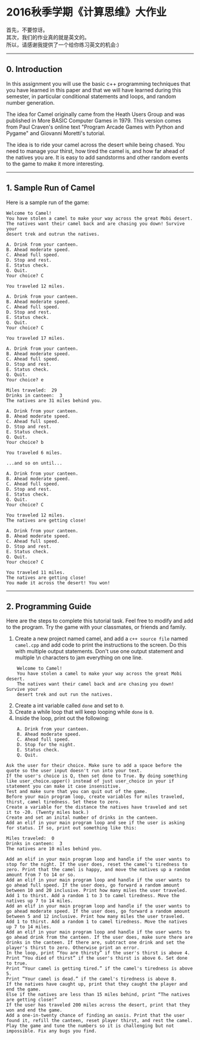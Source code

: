 # 2016秋季学期《计算思维》大作业

首先，不要惊讶。  
其次，我们的作业真的就是英文的。  
所以，请感谢我提供了一个给你练习英文的机会:)  

----
## 0. Introduction
In this assignment you will use the basic c++ programming techniques that you have learned in this paper and that we will have learned during this semester, in particular conditional statements and loops, and random number generation.

The idea for Camel originally came from the Heath Users Group and was published in More BASIC Computer Games in 1979. This version comes from Paul Craven's online text "Program Arcade Games with Python and Pygame" and Giovanni Moretti's tutorial.

The idea is to ride your camel across the desert while being chased. You need to manage your thirst, how tired the camel is, and how far ahead of the natives you are. It is easy to add sandstorms and other random events to the game to make it more interesting.

----
## 1. Sample Run of Camel

Here is a sample run of the game:

```
Welcome to Camel!
You have stolen a camel to make your way across the great Mobi desert.
The natives want their camel back and are chasing you down! Survive your
desert trek and outrun the natives.

A. Drink from your canteen.
B. Ahead moderate speed.
C. Ahead full speed.
D. Stop and rest.
E. Status check.
Q. Quit.
Your choice? C

You traveled 12 miles.

A. Drink from your canteen.
B. Ahead moderate speed.
C. Ahead full speed.
D. Stop and rest.
E. Status check.
Q. Quit.
Your choice? C

You traveled 17 miles.

A. Drink from your canteen.
B. Ahead moderate speed.
C. Ahead full speed.
D. Stop and rest.
E. Status check.
Q. Quit.
Your choice? e

Miles traveled:  29
Drinks in canteen:  3
The natives are 31 miles behind you.

A. Drink from your canteen.
B. Ahead moderate speed.
C. Ahead full speed.
D. Stop and rest.
E. Status check.
Q. Quit.
Your choice? b

You traveled 6 miles.

...and so on until...

A. Drink from your canteen.
B. Ahead moderate speed.
C. Ahead full speed.
D. Stop and rest.
E. Status check.
Q. Quit.
Your choice? C

You traveled 12 miles.
The natives are getting close!

A. Drink from your canteen.
B. Ahead moderate speed.
C. Ahead full speed.
D. Stop and rest.
E. Status check.
Q. Quit.
Your choice? C

You traveled 11 miles.
The natives are getting close!
You made it across the desert! You won!
```

----
## 2. Programming Guide

Here are the steps to complete this tutorial task. Feel free to modify and add to the program. Try the game with your classmates, or friends and family.

1. Create a new project named camel, and add a `c++ source file` named `camel.cpp` and add code to print the instructions to the screen. Do this with multiple output statements. Don't use one output statement and multiple \n characters to jam everything on one line.
```
    Welcome to Camel!
    You have stolen a camel to make your way across the great Mobi desert.
    The natives want their camel back and are chasing you down! Survive your
    desert trek and out run the natives.
```
2. Create a int variable called `done` and set to `0`.
3. Create a while loop that will keep looping while `done` is `0`.
4. Inside the loop, print out the following:
```
    A. Drink from your canteen.
    B. Ahead moderate speed.
    C. Ahead full speed.
    D. Stop for the night.
    E. Status check.
    Q. Quit.
```
    Ask the user for their choice. Make sure to add a space before the quote so the user input doesn't run into your text.
    If the user's choice is Q, then set done to True. By doing something like user_choice.upper() instead of just user_choice in your if statement you can make it case insensitive.
    Test and make sure that you can quit out of the game.
    Before your main program loop, create variables for miles traveled, thirst, camel tiredness. Set these to zero.
    Create a variable for the distance the natives have traveled and set it to -20. (Twenty miles back.)
    Create and set an inital number of drinks in the canteen.
    Add an elif in your main program loop and see if the user is asking for status. If so, print out something like this:

    Miles traveled:  0
    Drinks in canteen:  3
    The natives are 10 miles behind you.

    Add an elif in your main program loop and handle if the user wants to stop for the night. If the user does, reset the camel's tiredness to zero. Print that the camel is happy, and move the natives up a random amount from 7 to 14 or so.
    Add an elif in your main program loop and handle if the user wants to go ahead full speed. If the user does, go forward a random amount between 10 and 20 inclusive. Print how many miles the user traveled. Add 1 to thirst. Add a random 1 to 3 to camel tiredness. Move the natives up 7 to 14 miles.
    Add an elif in your main program loop and handle if the user wants to go ahead moderate speed. If the user does, go forward a random amount between 5 and 12 inclusive. Print how many miles the user traveled. Add 1 to thirst. Add a random 1 to camel tiredness. Move the natives up 7 to 14 miles.
    Add an elif in your main program loop and handle if the user wants to go ahead drink from the canteen. If the user does, make sure there are drinks in the canteen. If there are, subtract one drink and set the player's thirst to zero. Otherwise print an error.
    In the loop, print “You are thirsty” if the user's thirst is above 4.
    Print “You died of thirst” if the user's thirst is above 6. Set done to true.
    Print “Your camel is getting tired.” if the camel's tiredness is above 5.
    Print “Your camel is dead.” if the camel's tiredness is above 8.
    If the natives have caught up, print that they caught the player and end the game.
    Else if the natives are less than 15 miles behind, print “The natives are getting close!”
    If the user has traveled 200 miles across the desert, print that they won and end the game.
    Add a one-in-twenty chance of finding an oasis. Print that the user found it, refill the canteen, reset player thirst, and rest the camel.
    Play the game and tune the numbers so it is challenging but not impossible. Fix any bugs you find. 